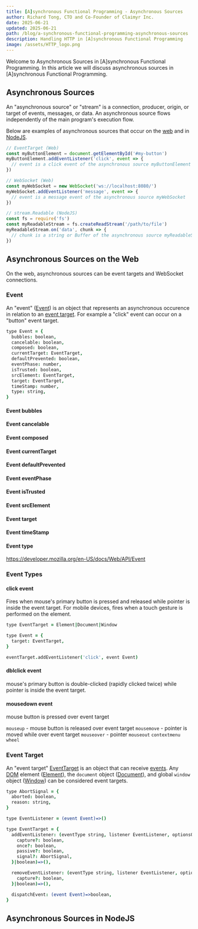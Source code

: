 ```yaml
---
title: [A]synchronous Functional Programming - Asynchronous Sources
author: Richard Tong, CTO and Co-Founder of Claimyr Inc.
date: 2025-06-21
updated: 2025-06-21
path: /blog/a-synchronous-functional-programming-asynchronous-sources
description: Handling HTTP in [A]synchronous Functional Programming
image: /assets/HTTP_logo.png
---
```


Welcome to Asynchronous Sources in [A]synchronous Functional Programming. In this article we will discuss asynchronous sources in [A]synchronous Functional Programming.

## Asynchronous Sources

An "asynchronous source" or "stream" is a connection, producer, origin, or target of events, messages, or data. An asynchronous source flows independently of the main program's execution flow.

Below are examples of asynchronous sources that occur on the [web](https://developer.mozilla.org/en-US/docs/Glossary/World_Wide_Web) and in [NodeJS](https://nodejs.org/en).

```javascript
// EventTarget (Web)
const myButtonElement = document.getElementById('#my-button')
myButtonElement.addEventListener('click', event => {
  // event is a click event of the asynchronous source myButtonElement
})

// WebSocket (Web)
const myWebSocket = new WebSocket('ws://localhost:8080/')
myWebSocket.addEventListener('message', event => {
  // event is a message event of the asynchronous source myWebSocket
})

// stream.Readable (NodeJS)
const fs = require('fs')
const myReadableStream = fs.createReadStream('/path/to/file')
myReadableStream.on('data', chunk => {
  // chunk is a string or Buffer of the asynchronous source myReadableStream
})
```

## Asynchronous Sources on the Web

On the web, asynchronous sources can be event targets and WebSocket connections.

### Event

An "event" ([Event](https://developer.mozilla.org/en-US/docs/Web/API/Event)) is an object that represents an asynchronous occurence in relation to an [event target](#event-target). For example a "click" event can occur on a "button" event target.

```coffeescript [specscript]
type Event = {
  bubbles: boolean,
  cancelable: boolean,
  composed: boolean,
  currentTarget: EventTarget,
  defaultPrevented: boolean,
  eventPhase: number,
  isTrusted: boolean,
  srcElement: EventTarget,
  target: EventTarget,
  timeStamp: number,
  type: string,
}
```

#### Event bubbles
#### Event cancelable
#### Event composed
#### Event currentTarget
#### Event defaultPrevented
#### Event eventPhase
#### Event isTrusted
#### Event srcElement
#### Event target
#### Event timeStamp
#### Event type

https://developer.mozilla.org/en-US/docs/Web/API/Event

### Event Types

#### click event
Fires when mouse's primary button is pressed and released while pointer is inside the event target. For mobile devices, fires when a touch gesture is performed on the element.

```coffeescript [specscript]
type EventTarget = Element|Document|Window

type Event = {
  target: EventTarget,
}

eventTarget.addEventListener('click', event Event)
```

#### dblclick event
mouse's primary button is double-clicked (rapidly clicked twice) while pointer is inside the event target.

#### mousedown event
mouse button is pressed over event target

`mouseup` - mouse button is released over event target
`mousemove` - pointer is moved while over event target
`mouseover` - pointer 
`mouseout`
`contextmenu`
`wheel`

### Event Target

An "event target" [EventTarget](https://developer.mozilla.org/en-US/docs/Web/API/EventTarget) is an object that can receive [events](#event). Any [DOM](https://developer.mozilla.org/en-US/docs/Web/API/Document_Object_Model/Introduction) element ([Element](https://developer.mozilla.org/en-US/docs/Web/API/Element)), the `document` object ([Document](https://developer.mozilla.org/en-US/docs/Web/API/Document)), and global `window` object ([Window](https://developer.mozilla.org/en-US/docs/Web/API/Window)) can be considered event targets.

```coffeescript [specscript]
type AbortSignal = {
  aborted: boolean,
  reason: string,
}

type EventListener = (event Event)=>()

type EventTarget = {
  addEventListener: (eventType string, listener EventListener, optionsOrUseCapture {
    capture?: boolean,
    once?: boolean,
    passive?: boolean,
    signal?: AbortSignal,
  }|boolean)=>(),

  removeEventListener: (eventType string, listener EventListener, optionsOrUseCapture {
    capture?: boolean,
  }|boolean)=>(),

  dispatchEvent: (event Event)=>boolean,
}
```

## Asynchronous Sources in NodeJS
